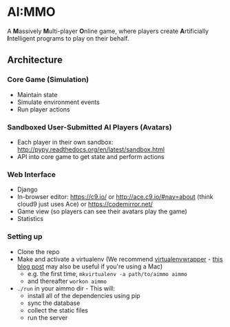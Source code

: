 # AI:MMO
A **M**assively **M**ulti-player **O**nline game, where players create **A**rtificially **I**ntelligent programs to play on their behalf.

## Architecture
### Core Game (Simulation)
- Maintain state
- Simulate environment events
- Run player actions

### Sandboxed User-Submitted AI Players (Avatars)
- Each player in their own sandbox: http://pypy.readthedocs.org/en/latest/sandbox.html
- API into core game to get state and perform actions

### Web Interface
- Django
- In-browser editor: https://c9.io/ or http://ace.c9.io/#nav=about (think cloud9 just uses Ace) or https://codemirror.net/
- Game view (so players can see their avatars play the game)
- Statistics

### Setting up
* Clone the repo
* Make and activate a virtualenv (We recommend [virtualenvwrapper](http://virtualenvwrapper.readthedocs.org/en/latest/index.html) - [this blog post](http://mkelsey.com/2013/04/30/how-i-setup-virtualenv-and-virtualenvwrapper-on-my-mac/) may also be
 useful if you're using a Mac)
    * e.g. the first time, `mkvirtualenv -a path/to/aimmo aimmo`
    * and thereafter `workon aimmo`
* `./run` in your aimmo dir - This will:
    * install all of the dependencies using pip
    * sync the database
    * collect the static files
    * run the server
